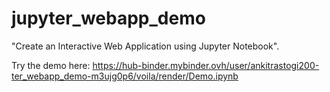 # jupyter_webapp_demo
"Create an Interactive Web Application using Jupyter Notebook".



Try the demo here: https://hub-binder.mybinder.ovh/user/ankitrastogi200-ter_webapp_demo-m3ujg0p6/voila/render/Demo.ipynb


